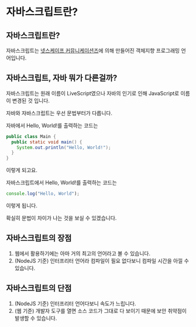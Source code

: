 # 자바스크립트란?
## 자바스크립트란?
자바스크립트는 [넷스케이프 커뮤니케이션즈](https://ko.wikipedia.org/wiki/%EB%84%B7%EC%8A%A4%EC%BC%80%EC%9D%B4%ED%94%84)에 의해 만들어진 객체지향 프로그래밍 언어입니다.

## 자바스크립트, 자바 뭐가 다른걸까?
자바스크립트는 원래 이름이 LiveScript였으나 자바의 인기로 인해 JavaScript로 이름이 변경된 것 입니다.

자바와 자바스크립트는 우선 문법부터가 다릅니다.

자바에서 Hello, World!를 출력하는 코드는
```java
public class Main {
  public static void main() {
    System.out.println("Hello, World!");
  }
}
```
이렇게 되고요.

자바스크립트에서 Hello, World!를 출력하는 코드는
```js
console.log("Hello, World");
```
이렇게 됩니다.

확실히 문법이 차이가 나는 것을 보실 수 있겠습니다.

## 자바스크립트의 장점
1. 웹에서 활용하기에는 아마 거의 최고의 언어라고 볼 수 있습니다.  
2. (NodeJS 기준) 인터프리터 언어라 컴파일이 필요 없다보니 컴파일 시간을 아낄 수 있습니다.

## 자바스크립트의 단점
1. (NodeJS 기준) 인터프리터 언어다보니 속도가 느립니다.  
2. (웹 기준) 개발자 도구를 열면 소스 코드가 그대로 다 보이기 때문에 보안 취약점이 발생할 수 있습니다.
